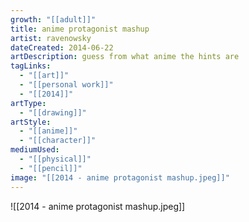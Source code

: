 ```yaml
---
growth: "[[adult]]"
title: anime protagonist mashup
artist: ravenowsky
dateCreated: 2014-06-22
artDescription: guess from what anime the hints are
tagLinks:
  - "[[art]]"
  - "[[personal work]]"
  - "[[2014]]"
artType:
  - "[[drawing]]"
artStyle:
  - "[[anime]]"
  - "[[character]]"
mediumUsed:
  - "[[physical]]"
  - "[[pencil]]"
image: "[[2014 - anime protagonist mashup.jpeg]]"
---
```

![[2014 - anime protagonist mashup.jpeg]]
